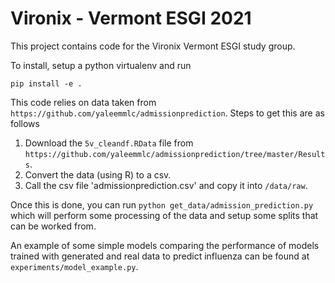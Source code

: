 # Vironix - Vermont ESGI 2021

This project contains code for the Vironix Vermont ESGI study group.

To install, setup a python virtualenv and run
```angular2html
pip install -e .
```

This code relies on data taken from `https://github.com/yaleemmlc/admissionprediction`. Steps to get this are as follows

1. Download the `5v_cleandf.RData` file from `https://github.com/yaleemmlc/admissionprediction/tree/master/Results`.
2. Convert the data (using R) to a csv. 
3. Call the csv file 'admissionprediction.csv' and copy it into `/data/raw`.

Once this is done, you can run `python get_data/admission_prediction.py` which will perform some processing of the data and setup some splits that can be worked from. 

An example of some simple models comparing the performance of models trained with generated and real data to predict influenza can be found at `experiments/model_example.py`.
